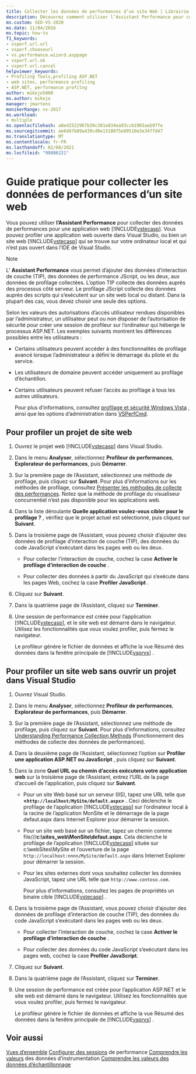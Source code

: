 ```yaml
---
title: Collecter les données de performances d’un site Web | Librairie
description: Découvrez comment utiliser l’Assistant Performance pour collecter des données de performances pour une application Web ASP.NET. L’application s’exécute sur votre ordinateur local et peut être ouverte dans Visual Studio.
ms.custom: SEO-VS-2020
ms.date: 11/04/2016
ms.topic: how-to
f1_keywords:
- vsperf.url.url
- vsperf.chooseurl
- vs.performance.wizard.asppage
- vsperf.url.ok
- vsperf.url.cancel
helpviewer_keywords:
- Profiling Tools,profiling ASP.NET
- web sites, performance profiling
- ASP.NET, performance profilng
author: mikejo5000
ms.author: mikejo
manager: jmartens
monikerRange: vs-2017
ms.workload:
- multiple
ms.openlocfilehash: a8e42522967b39c381e834ea93ccb1965aeb97fe
ms.sourcegitcommit: ae6d47b09a439cd0e13180f5e89510e3e347fd47
ms.translationtype: MT
ms.contentlocale: fr-FR
ms.lasthandoff: 02/08/2021
ms.locfileid: "99886221"
---
```

# <a name="how-to-collect-performance-data-for-a-web-site"></a>Guide pratique pour collecter les données de performances d’un site web

Vous pouvez utiliser **l’Assistant Performance** pour collecter des données de performances pour une application web [!INCLUDE[vstecasp](../code-quality/includes/vstecasp_md.md)]. Vous pouvez profiler une application web ouverte dans Visual Studio, ou bien un site web [!INCLUDE[vstecasp](../code-quality/includes/vstecasp_md.md)] qui se trouve sur votre ordinateur local et qui n’est pas ouvert dans l’IDE de Visual Studio.

> [!NOTE]
> L’ **Assistant Performance** vous permet d’ajouter des données d’interaction de couche (TIP), des données de performance JScript, ou les deux, aux données de profilage collectées. L’option TIP collecte des données auprès des processus côté serveur. Le profilage JScript collecte des données auprès des scripts qui s’exécutent sur un site web local ou distant. Dans la plupart des cas, vous devez choisir une seule des options.

 Selon les valeurs des autorisations d’accès utilisateur rendues disponibles par l’administrateur, un utilisateur peut ou non disposer de l’autorisation de sécurité pour créer une session de profileur sur l’ordinateur qui héberge le processus ASP.NET. Les exemples suivants montrent les différences possibles entre les utilisateurs :

- Certains utilisateurs peuvent accéder à des fonctionnalités de profilage avancé lorsque l’administrateur a défini le démarrage du pilote et du service.

- Les utilisateurs de domaine peuvent accéder uniquement au profilage d’échantillon.

- Certains utilisateurs peuvent refuser l’accès au profilage à tous les autres utilisateurs.

  Pour plus d’informations, consultez [profilage et sécurité Windows Vista](../profiling/profiling-and-windows-vista-security.md) , ainsi que les options d’administration dans [VSPerfCmd](../profiling/vsperfcmd.md).

## <a name="to-profile-a-web-site-project"></a>Pour profiler un projet de site web

1. Ouvrez le projet web [!INCLUDE[vstecasp](../code-quality/includes/vstecasp_md.md)] dans Visual Studio.

2. Dans le menu **Analyser**, sélectionnez **Profileur de performances**, **Explorateur de performances**, puis **Démarrer**.

3. Sur la première page de l’Assistant, sélectionnez une méthode de profilage, puis cliquez sur **Suivant**. Pour plus d’informations sur les méthodes de profilage, consultez [Présenter les méthodes de collecte des performances](../profiling/understanding-performance-collection-methods.md). Notez que la méthode de profilage du visualiseur concurrentiel n’est pas disponible pour les applications web.

4. Dans la liste déroulante **Quelle application voulez-vous cibler pour le profilage ?** , vérifiez que le projet actuel est sélectionné, puis cliquez sur **Suivant**.

5. Dans la troisième page de l’Assistant, vous pouvez choisir d’ajouter des données de profilage d’interaction de couche (TIP), des données du code JavaScript s’exécutant dans les pages web ou les deux.

    - Pour collecter l’interaction de couche, cochez la case **Activer le profilage d’interaction de couche** .

    - Pour collecter des données à partir du JavaScript qui s’exécute dans les pages Web, cochez la case **Profiler JavaScript** .

6. Cliquez sur **Suivant**.

7. Dans la quatrième page de l’Assistant, cliquez sur **Terminer**.

8. Une session de performance est créée pour l’application [!INCLUDE[vstecasp](../code-quality/includes/vstecasp_md.md)], et le site web est démarré dans le navigateur. Utilisez les fonctionnalités que vous voulez profiler, puis fermez le navigateur.

     Le profileur génère le fichier de données et affiche la vue Résumé des données dans la fenêtre principale de [!INCLUDE[vsprvs](../code-quality/includes/vsprvs_md.md)] .

## <a name="to-profile-a-web-site-without-opening-a-project-in-visual-studio"></a>Pour profiler un site web sans ouvrir un projet dans Visual Studio

1. Ouvrez Visual Studio.

2. Dans le menu **Analyser**, sélectionnez **Profileur de performances**, **Explorateur de performances**, puis **Démarrer**.

3. Sur la première page de l’Assistant, sélectionnez une méthode de profilage, puis cliquez sur **Suivant**. Pour plus d’informations, consultez [Understanding Performance Collection Methods](../profiling/understanding-performance-collection-methods.md) (Fonctionnement des méthodes de collecte des données de performances).

4. Dans la deuxième page de l’Assistant, sélectionnez l’option sur **Profiler une application ASP.NET ou JavaScript** , puis cliquez sur **Suivant**.

5. Dans la zone **Quel URL ou chemin d’accès exécutera votre application web** sur la troisième page de l’Assistant, entrez l’URL de la page d’accueil de l’application, puis cliquez sur **Suivant**.

   - Pour un site Web basé sur un serveur (IIS), tapez une URL telle que **<`http://localhost/MySite/default.aspx`>** . Ceci déclenche le profilage de l’application [!INCLUDE[vstecasp](../code-quality/includes/vstecasp_md.md)] sur l’ordinateur local à la racine de l’application MonSite et le démarrage de la page defaut.aspx dans Internet Explorer pour démarrer la session.

   - Pour un site web basé sur un fichier, tapez un chemin comme file///**c:\sites_web\MonSite\defaut.aspx**. Cela déclenche le profilage de l’application [!INCLUDE[vstecasp](../code-quality/includes/vstecasp_md.md)] située sur c:\webSites\MySite et l’ouverture de la page `http://localhost:nnnn/MySite/default.aspx` dans Internet Explorer pour démarrer la session.

   - Pour les sites externes dont vous souhaitez collecter les données JavaScript, tapez une URL telle que `http://www.contoso.com`.

     Pour plus d’informations, consultez les pages de propriétés un binaire cible [!INCLUDE[vstecasp](../code-quality/includes/vstecasp_md.md)] .

6. Dans la troisième page de l’Assistant, vous pouvez choisir d’ajouter des données de profilage d’interaction de couche (TIP), des données du code JavaScript s’exécutant dans les pages web ou les deux.

    - Pour collecter l’interaction de couche, cochez la case **Activer le profilage d’interaction de couche** .

    - Pour collecter des données du code JavaScript s’exécutant dans les pages web, cochez la case **Profiler JavaScript**.

7. Cliquez sur **Suivant**.

8. Dans la quatrième page de l’Assistant, cliquez sur **Terminer**.

9. Une session de performance est créée pour l’application ASP.NET et le site web est démarré dans le navigateur. Utilisez les fonctionnalités que vous voulez profiler, puis fermez le navigateur.

     Le profileur génère le fichier de données et affiche la vue Résumé des données dans la fenêtre principale de [!INCLUDE[vsprvs](../code-quality/includes/vsprvs_md.md)] .

## <a name="see-also"></a>Voir aussi

[Vues d’ensemble](../profiling/overviews-performance-tools.md) 
 [Configurer des sessions](../profiling/configuring-performance-sessions.md) 
 de performance [Comprendre les valeurs](../profiling/understanding-instrumentation-data-values.md) 
 des données d’instrumentation [Comprendre les valeurs des données d’échantillonnage](../profiling/understanding-sampling-data-values.md)
